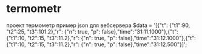 # termometr
проект термометр
пример json для вебсервера 
$data = '[{"t": {"t1":90, "t2":25, "t3":101.2},"r": {"n": true, "p": false},"time":"31:11.1000"},{"t": {"t1":10, "t2":15, "t3":11.2},"r": {"n": true, "p": false},"time":"31:12.1000"},{"t": {"t1":10, "t2":15, "t3":11.2},"r": {"n": true, "p": false},"time":"31:12.500"}]';
